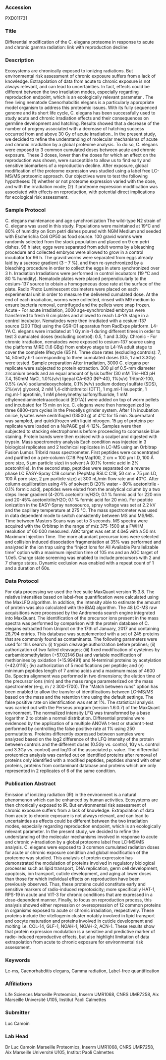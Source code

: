 ### Accession
PXD011731

### Title
Differential modification of the C. elegans proteome in response to acute and chronic gamma radiation: link with reproduction decline

### Description
Ecosystems are chronically exposed to ionizing radiations. But environmental risk assessment of chronic exposure suffers from a lack of knowledge. Extrapolation of data from acute to chronic exposure is not always relevant, and can lead to uncertainties. In fact, effects could be different between the two irradiation modes, especially regarding reproduction endpoint, which is an ecologically relevant parameter . The free living nematode Caenorhabditis elegans is a particularly appropriate model organism to address this proteomic issues. With its fully sequenced genome and its short life cycle, C. elegans has been successfully used to study acute and chronic irradiation effects and their consequences on germline development and hatching. Results showed that a decrease of the number of progeny associated with a decrease of hatching success occurred from and above 30 Gy of acute irradiation.. In the present study, we decided to refine the understanding of molecular mechanisms of acute and chronic irradiation by a global proteome analysis. To do so, C. elegans were exposed to 3 common cumulated doses between acute and chronic exposure. These 3 doses, lower than the doses for which an effect on the reproduction was shown, were susceptible to allow us to find early and sensitive biomarkers of a reproduction decline. After exposure, global modification of the proteome expression was studied using a label free LC-MS/MS proteomic approach. Our objectives were to test the following hypotheses: (1) whether or not proteome expression varied with the dose, and with the irradiation mode; (2) if proteome expression modification was associated with effects on reproduction, with potential direct implications for ecological risk assessment.

### Sample Protocol
C. elegans maintenance and age synchronization The wild-type N2 strain of C. elegans was used in this study. Populations were maintained at 19°C and 80% of humidity on 9cm petri dishes poured with NGM Medium and seeded with Escherichia Coli OP50  as food source. 100 gravid worms were randomly selected from the stock population and placed on 9 cm petri dishes. 96 h later, eggs were separated from adult worms by a bleaching procedure and collected embryos were allowed to grow in a control incubator for 96 h. The gravid worms were separated from eggs already laid by a sucrose gradient (3 – 7 %), and then re-synchronized by a bleaching procedure in order to collect the eggs in utero synchronized over 3 h.   Irradiation Irradiations were performed in control incubators (19 °C and 80 % humidity). Nematode plates were placed perpendicularly to the cesium-137 source to obtain a homogeneous dose rate at the surface of the plate. Radio Photo Luminescent dosimeters were placed on each experimental unit in order to measure the delivered cumulated dose. At the end of each irradiation, worms were collected, rinsed with M9 medium to ensure bacteria removal, centrifuged and the pellets were snap frozen. Acute - For acute irradiation, 3000 age-synchronized embryos were transferred to fresh 6 cm plates and allowed to reach L4-YA stage in a control incubator. Nematodes were then irradiated with a cesium-137 source (200 TBq) using the GSR-D1 apparatus from RadExpe platform. L4-YA C. elegans were irradiated at 1 Gy.min-1 during different times in order to test 3 cumulated doses (excluding control): 0.5, 1 and 3.3Gy. Chronic - For chronic irradiation, nematodes were exposed to cesium-137 source using the platforms MIRE (1.6 GBq) from embryo stage to L4-YA adult stage to cover the complete lifecycle (65 h). Three dose rates (excluding controls): 7, 14, 50mGy.h-1 corresponding to three cumulated doses (0.5, 1 and 3.3Gy) were tested.   Sample preparation After irradiation, 3000 C. elegans per replicate were subjected to protein extraction. 300 µl of 0.5-mm diameter zirconium beads and an equal amount of lysis buffer (30 mM Tris–HCl pH 7.4, 150mM NaCl, 1.0%(v/v) Igepal CA-630 (NP-40), 1%(v/v) TritonX-100, 0.5% (w/v) sodiumdeoxycholate, 0.1%(w/v) sodium dodecyl sulfate (SDS), 2%(v/v) glycerol, 2 mM 1,4-dithiothreitol (DTT), 1 mg.ml-1 leupeptin, 1 mg.ml-1 aprotinin, 1 mM phenylmethylsulfonylfluoride, 1 mM ethylenediaminetetraaceticacid (EDTA)) were added on top of worm pellets and incubated for 15 min on ice. C. elegans were then homogenized by three 6800-rpm cycles in the Precellys grinder system. After 1 h incubation on ice, lysates were centrifuged (13500 g) at 4°C for 15 min. Supernatant was sampled, and quick)frozen with liquid nitrogen.  15 µg of proteins per replicate were loaded on a NuPAGE gel 4-12%. Samples were then subjected to stacking electrophoresis before proceeding to coomassie blue staining. Protein bands were then excised with a scalpel and digested with trypsin.  Mass spectrometry analysis Each condition was injected in 3 biological replicates and 2 technical replicates in LC-MS using an Orbitrap Fusion Lumos Tribrid mass spectrometer. First peptides were concentrated and purified on a pre-column (C18 PepMap100, 2 cm × 100 µm I.D, 100 Å pore size, 5 µm particle size) in solvent A (0.1% formic acid in 2% acetonitrile). In the second step, peptides were separated on a reverse phase LC EASY-Spray C18 column (PepMap RSLC C18, 50 cm × 75 µm I.D, 100 Å pore size, 2 µm particle size) at 300 nL/min flow rate and 40°C. After column equilibration using 4% of solvent B (20% water - 80% acetonitrile - 0.1% formic acid), peptides were eluted from the analytical column by a two steps linear gradient (4-20% acetonitrile/H2O; 0.1 % formic acid for 220 min and 20-45% acetonitrile/H2O; 0.1 % formic acid for 20 min). For peptide ionization in the EASY-Spray nanosource, spray voltage was set at 2.2 kV and the capillary temperature at 275 °C. The mass spectrometer was used in data dependent mode to switch consistently between MS and MS/MS. Time between Masters Scans was set to 3 seconds. MS spectra were acquired with the Orbitrap in the range of m/z 375-1500 at a FWHM resolution of 60 000 measured. AGC target was set at 4.0e5 with a 50 ms Maximum Injection Time. The more abundant precursor ions were selected and collision induced dissociation fragmentation at 35% was performed and analyzed in the ion trap using the “Inject Ions for All Available Parallelizable time” option with a maximum injection time of 105 ms and an AGC target of 1.0e5. Charge state screening was enabled to include precursors with 2 and 7 charge states. Dynamic exclusion was enabled with a repeat count of 1 and a duration of 60s.

### Data Protocol
For data processing we used the free suite MaxQuant version 15.3.8. The relative intensities based on label-free quantification were calculated using the MaxLFQ algorithm. In addition, the intensity able to estimate the amount of protein was also calculated with the iBAQ algorithm. The 48 LC-MS raw acquisitions were processed by the Andromeda search engine integrated into MaxQuant. The identification of the precursor ions present in the mass spectra was performed by comparison with the protein database of C. elegans extracted from Uniprot on the 17th of January, 2017 and containing 28,794 entries. This database was supplemented with a set of 245 proteins that are commonly found as contaminants. The following parameters were used for this search: (i) trypsin cleavage authorization before prolines; (ii) authorization of two failed cleavages; (iii) fixed modification of cysteines by carbamidomethylation (+57.02146 Da) and variable modification of methionines by oxidation (+15.99491) and N-terminal proteins by acetylation (+42.0116); (iv) authorization of 5 modifications per peptide; and (v) minimum peptides length of 7 amino acids and a maximum mass of 4600 Da. Spectra alignment was performed in two dimensions; the elution time of the precursor ions (min) and the mass range parameterized on the mass spectrometer (e-g, m / z 300-1700). The "Match between runs" option has been enabled to allow the transfer of identifications between LC-MS/MS based on the mass and the retention time using the default settings. The false positive rate on identification was set at 1%. The statistical analysis was carried out with the Perseus program (version 1.6.0.7) of the MaxQuant environment. The normalized intensity LFQ was transformed by a base logarithm 2 to obtain a normal distribution. Differential proteins were evidenced by the application of a multiple ANOVA t-test or student t-test performed by controlling the false positive rate at 1% using 250 permutations. Proteins differently expressed between samples were analyzed based on the log2 difference of the LFQ intensity of the protein between controls and the different doses (0.5Gy vs. control, 1Gy vs. control and 3.3Gy vs. control) and log10 of the associated p. value. The differential proteomics analysis was carried out on identified proteins after removal of proteins only identified with a modified peptides, peptides shared with other proteins, proteins from contaminant database and proteins which are only represented in 2 replicates of 6 of the same condition.

### Publication Abstract
Emission of ionizing radiation (IR) in the environment is a natural phenomenon which can be enhanced by human activities. Ecosystems are then chronically exposed to IR. But environmental risk assessment of chronic exposure suffers from a lack of knowledge. Extrapolation of data from acute to chronic exposure is not always relevant, and can lead to uncertainties as effects could be different between the two irradiation modes, especially regarding reproduction endpoint, which is an ecologically relevant parameter. In the present study, we decided to refine the understanding of the molecular mechanisms involved in response to acute and chronic &#x3b3;-irradiation by a global proteome label free LC-MS/MS analysis. C. elegans were exposed to 3 common cumulated radiation doses for acute or chronic exposure condition and global modification of the proteome was studied. This analysis of protein expression has demonstrated the modulation of proteins involved in regulatory biological processes such as lipid transport, DNA replication, germ cell development, apoptosis, ion transport, cuticle development, and aging at lower doses than those for which individual effects on reproduction have been previously observed. Thus, these proteins could constitute early and sensitive markers of radio-induced reprotoxicity; more specifically HAT-1, RPS-19 in acute and VIT-3 for chronic conditions that are expressed in a dose-dependent manner. Finally, to focus on reproduction process, this analysis showed either repression or overexpression of 12 common proteins in organisms exposed to acute or chronic irradiation, respectively. These proteins include the vitellogenin cluster notably involved in lipid transport and oocyte maturation and proteins involved in cuticle development and molting i.e. COL-14, GLF-1, NOAH-1, NOAH-2, ACN-1. These results show that protein expression modulation is a sensitive and predictive marker of radio-induced reproductive effects, but also highlight limitation of data extrapolation from acute to chronic exposure for environmental risk assessment.

### Keywords
Lc-ms, Caenorhabditis elegans, Gamma radiation, Label-free quantification

### Affiliations
Life Sciences
Marseille Proteomics, Inserm UMR1068, CNRS UMR7258, Aix Marseille Université U105, Institut Paoli Calmettes

### Submitter
Luc Camoin

### Lab Head
Dr Luc Camoin
Marseille Proteomics, Inserm UMR1068, CNRS UMR7258, Aix Marseille Université U105, Institut Paoli Calmettes


